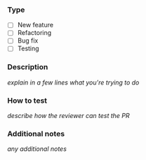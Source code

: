 ### Type
- [ ] New feature
- [ ] Refactoring
- [ ] Bug fix
- [ ] Testing
### Description
_explain in a few lines what you're trying to do_

### How to test
_describe how the reviewer can test the PR_

### Additional notes
_any additional notes_